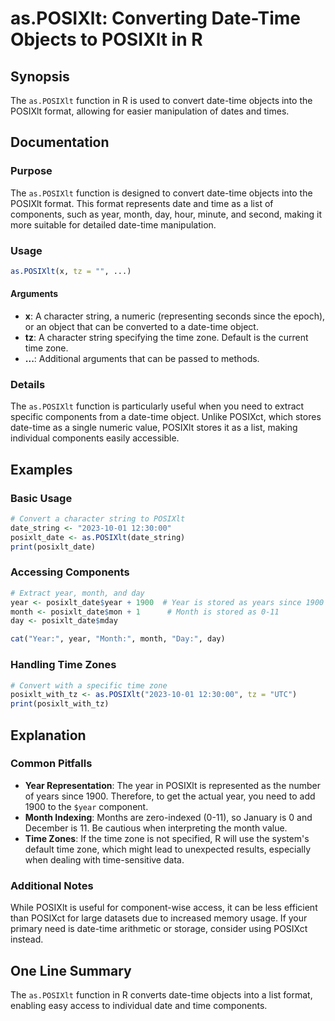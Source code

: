 <!--
Meta Description: # as.POSIXlt: Converting Date-Time Objects to POSIXlt in R ## Synopsis The `as.POSIXlt` function in R is used to convert date-time objects into the PO...
Meta Keywords: time, posixlt, date, year, month
-->

# as.POSIXlt: Converting Date-Time Objects to POSIXlt in R

## Synopsis
The `as.POSIXlt` function in R is used to convert date-time objects into the POSIXlt format, allowing for easier manipulation of dates and times.

## Documentation
### Purpose
The `as.POSIXlt` function is designed to convert date-time objects into the POSIXlt format. This format represents date and time as a list of components, such as year, month, day, hour, minute, and second, making it more suitable for detailed date-time manipulation.

### Usage
```R
as.POSIXlt(x, tz = "", ...)
```

#### Arguments
- **x**: A character string, a numeric (representing seconds since the epoch), or an object that can be converted to a date-time object.
- **tz**: A character string specifying the time zone. Default is the current time zone.
- **...**: Additional arguments that can be passed to methods.

### Details
The `as.POSIXlt` function is particularly useful when you need to extract specific components from a date-time object. Unlike POSIXct, which stores date-time as a single numeric value, POSIXlt stores it as a list, making individual components easily accessible.

## Examples
### Basic Usage
```R
# Convert a character string to POSIXlt
date_string <- "2023-10-01 12:30:00"
posixlt_date <- as.POSIXlt(date_string)
print(posixlt_date)
```

### Accessing Components
```R
# Extract year, month, and day
year <- posixlt_date$year + 1900  # Year is stored as years since 1900
month <- posixlt_date$mon + 1      # Month is stored as 0-11
day <- posixlt_date$mday

cat("Year:", year, "Month:", month, "Day:", day)
```

### Handling Time Zones
```R
# Convert with a specific time zone
posixlt_with_tz <- as.POSIXlt("2023-10-01 12:30:00", tz = "UTC")
print(posixlt_with_tz)
```

## Explanation
### Common Pitfalls
- **Year Representation**: The year in POSIXlt is represented as the number of years since 1900. Therefore, to get the actual year, you need to add 1900 to the `$year` component.
- **Month Indexing**: Months are zero-indexed (0-11), so January is 0 and December is 11. Be cautious when interpreting the month value.
- **Time Zones**: If the time zone is not specified, R will use the system's default time zone, which might lead to unexpected results, especially when dealing with time-sensitive data.

### Additional Notes
While POSIXlt is useful for component-wise access, it can be less efficient than POSIXct for large datasets due to increased memory usage. If your primary need is date-time arithmetic or storage, consider using POSIXct instead.

## One Line Summary
The `as.POSIXlt` function in R converts date-time objects into a list format, enabling easy access to individual date and time components.